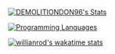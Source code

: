 [![DEMOLITIONDON96's Stats](https://github-readme-stats.vercel.app/api?username=DEMOLITIONDON96&show_icons=true&icon_color=ae00ff&count_private=true&layout=compact&bg_color=320,78fffa,07a0ed&title_color=000&text_color=000)](https://github.com/anuraghazra/github-readme-stats)

[![Programming Languages](https://github-readme-stats.vercel.app/api/top-langs/?username=DEMOLITIONDON96&langs_count=10&show_icons=true&bg_color=320,78fffa,07a0ed&title_color=000&text_color=000)](https://github.com/anuraghazra/github-readme-stats)

[![willianrod's wakatime stats](https://github-readme-stats.vercel.app/api/wakatime?username=DEMOLITIONDON96&bg_color=320,78fffa,07a0ed&title_color=000&text_color=000)](https://github.com/anuraghazra/github-readme-stats)

